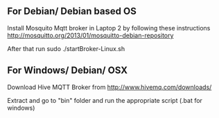 
For Debian/ Debian based OS
-------------- 
Install Mosquito Mqtt broker in Laptop 2 by following these instructions
http://mosquitto.org/2013/01/mosquitto-debian-repository

After that run  sudo ./startBroker-Linux.sh

For Windows/ Debian/ OSX
-------------
Download Hive MQTT Broker from 
http://www.hivemq.com/downloads/

Extract and go to "bin" folder and run the appropriate script (.bat for windows)

 